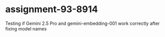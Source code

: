 # assignment-93-8914
Testing if Gemini 2.5 Pro and gemini-embedding-001 work correctly after fixing model names
